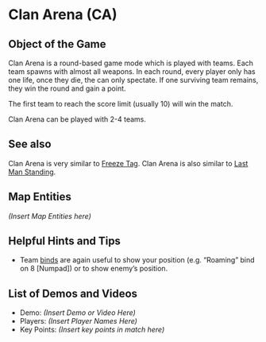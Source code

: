 Clan Arena (CA)
===============

Object of the Game
------------------

Clan Arena is a round-based game mode which is played with teams. Each team spawns with almost all weapons. In each round, every player only has one life, once they die, the can only spectate. If one surviving team remains, they win the round and gain a point.

The first team to reach the score limit (usually 10) will win the match.

Clan Arena can be played with 2-4 teams.

See also
--------
Clan Arena is very similar to [Freeze Tag](Freeze-Tag). Clan Arena is also similar to [Last Man Standing](Last-Man-Standing).

Map Entities
------------

_(Insert Map Entities here)_

Helpful Hints and Tips
----------------------

- Team [binds](binds) are again useful to show your position (e.g. “Roaming” bind on 8 [Numpad]) or to show enemy’s position.

List of Demos and Videos
------------------------

-   Demo: _(Insert Demo or Video Here)_
-   Players: _(Insert Player Names Here)_
-   Key Points: _(Insert key points in match here)_

